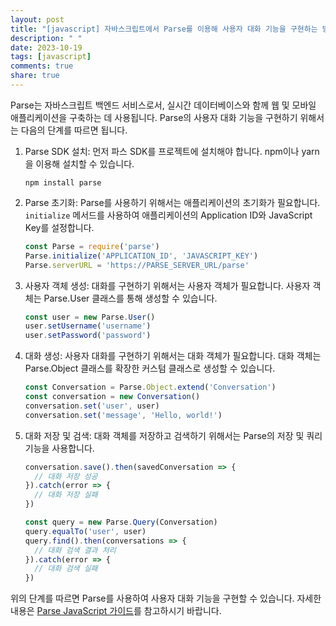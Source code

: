 ```yaml
---
layout: post
title: "[javascript] 자바스크립트에서 Parse를 이용해 사용자 대화 기능을 구현하는 방법은?"
description: " "
date: 2023-10-19
tags: [javascript]
comments: true
share: true
---
```


Parse는 자바스크립트 백엔드 서비스로서, 실시간 데이터베이스와 함께 웹 및 모바일 애플리케이션을 구축하는 데 사용됩니다. Parse의 사용자 대화 기능을 구현하기 위해서는 다음의 단계를 따르면 됩니다.

1. Parse SDK 설치: 먼저 파스 SDK를 프로젝트에 설치해야 합니다. npm이나 yarn을 이용해 설치할 수 있습니다.

   ```
   npm install parse
   ```

2. Parse 초기화: Parse를 사용하기 위해서는 애플리케이션의 초기화가 필요합니다. `initialize` 메서드를 사용하여 애플리케이션의 Application ID와 JavaScript Key를 설정합니다.

   ```javascript
   const Parse = require('parse')
   Parse.initialize('APPLICATION_ID', 'JAVASCRIPT_KEY')
   Parse.serverURL = 'https://PARSE_SERVER_URL/parse'
   ```

3. 사용자 객체 생성: 대화를 구현하기 위해서는 사용자 객체가 필요합니다. 사용자 객체는 Parse.User 클래스를 통해 생성할 수 있습니다.

   ```javascript
   const user = new Parse.User()
   user.setUsername('username')
   user.setPassword('password')
   ```

4. 대화 생성: 사용자 대화를 구현하기 위해서는 대화 객체가 필요합니다. 대화 객체는 Parse.Object 클래스를 확장한 커스텀 클래스로 생성할 수 있습니다.

   ```javascript
   const Conversation = Parse.Object.extend('Conversation')
   const conversation = new Conversation()
   conversation.set('user', user)
   conversation.set('message', 'Hello, world!')
   ```

5. 대화 저장 및 검색: 대화 객체를 저장하고 검색하기 위해서는 Parse의 저장 및 쿼리 기능을 사용합니다.

   ```javascript
   conversation.save().then(savedConversation => {
     // 대화 저장 성공
   }).catch(error => {
     // 대화 저장 실패
   })

   const query = new Parse.Query(Conversation)
   query.equalTo('user', user)
   query.find().then(conversations => {
     // 대화 검색 결과 처리
   }).catch(error => {
     // 대화 검색 실패
   })
   ```

위의 단계를 따르면 Parse를 사용하여 사용자 대화 기능을 구현할 수 있습니다. 자세한 내용은 [Parse JavaScript 가이드](https://docs.parseplatform.org/js/guide/)를 참고하시기 바랍니다.